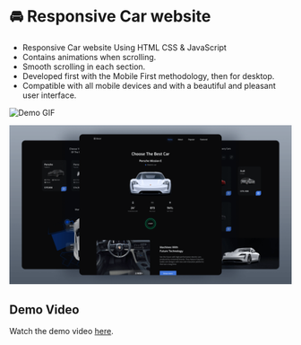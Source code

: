 # 🚘 Responsive Car website

- Responsive Car website Using HTML CSS & JavaScript
- Contains animations when scrolling.
- Smooth scrolling in each section.
- Developed first with the Mobile First methodology, then for desktop.
- Compatible with all mobile devices and with a beautiful and pleasant user interface.

![Demo GIF](https://media1.giphy.com/media/v1.Y2lkPTc5MGI3NjExZG03d3B5NnBqMXlxNzBna3IxdmpsM3ZraDVqeWFscXhvY2FvOWNiOCZlcD12MV9pbnRlcm5hbF9naWZfYnlfaWQmY3Q9Zw/YkBt3Pthy8nx4SpGja/giphy.gif)

![preview img](/preview.png)
## Demo Video
Watch the demo video [here](https://youtu.be/YyMoqnd02XA).
